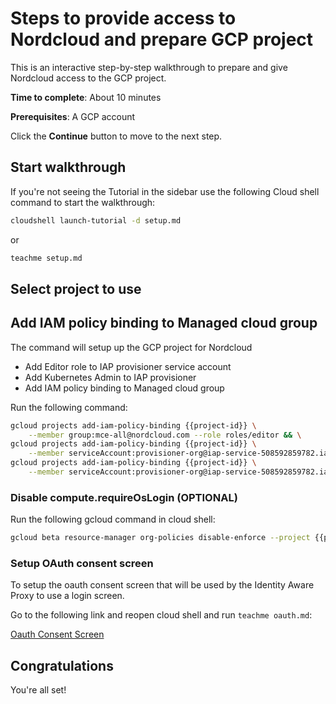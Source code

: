 # Steps to provide access to Nordcloud and prepare GCP project

This is an interactive step-by-step walkthrough to prepare and give Nordcloud access to the GCP project. 

**Time to complete**: About 10 minutes

**Prerequisites**: A GCP account

Click the **Continue** button to move to the next step.

##  Start walkthrough

If you're not seeing the Tutorial in the sidebar use the following Cloud shell command to start the walkthrough:

```bash
cloudshell launch-tutorial -d setup.md
```
or
```bash
teachme setup.md
```
## Select project to use

<walkthrough-project-setup key="my-project" ></walkthrough-project-setup>

## Add IAM policy binding to Managed cloud group

The command will setup up the GCP project for Nordcloud
- Add Editor role to IAP provisioner service account
- Add Kubernetes Admin to IAP provisioner
- Add IAM policy binding to Managed cloud group

Run the following command:

```bash
gcloud projects add-iam-policy-binding {{project-id}} \
    --member group:mce-all@nordcloud.com --role roles/editor && \
gcloud projects add-iam-policy-binding {{project-id}} \
    --member serviceAccount:provisioner-org@iap-service-508592859782.iam.gserviceaccount.com --role roles/editor && \
gcloud projects add-iam-policy-binding {{project-id}} \
    --member serviceAccount:provisioner-org@iap-service-508592859782.iam.gserviceaccount.com --role roles/container.clusterAdmin
```

### Disable compute.requireOsLogin (OPTIONAL)

Run the following gcloud command in cloud shell:

```bash
gcloud beta resource-manager org-policies disable-enforce --project {{project-id}} constraints/compute.requireOsLogin
```

### Setup OAuth consent screen 

To setup the oauth consent screen that will be used by the Identity Aware Proxy to use a login screen.

Go to the following link and reopen cloud shell and run `teachme oauth.md`:

[Oauth Consent Screen](https://console.cloud.google.com/apis/credentials/consent?project={{project-id}})

## Congratulations

<walkthrough-conclusion-trophy></walkthrough-conclusion-trophy>

You're all set!